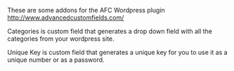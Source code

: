 These are some addons for the AFC Wordpress plugin http://www.advancedcustomfields.com/

Categories is custom field that generates a drop down field with all the categories from your wordpress site.

Unique Key is custom field that generates a unique key for you to use it as a unique number or as a password.